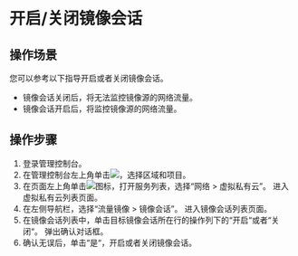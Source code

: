 # 开启/关闭镜像会话<a name="vpc_mirror_13"></a>
## 操作场景<a name="section3737323205916"></a>
您可以参考以下指导开启或者关闭镜像会话。
-   镜像会话关闭后，将无法监控镜像源的网络流量。
-   镜像会话开启后，将监控镜像源的网络流量。
## 操作步骤<a name="section6137291372"></a>
1.  登录管理控制台。
1.  在管理控制台左上角单击![](figures/icon-region-18.png)，选择区域和项目。
2.  在页面左上角单击![](figures/zh-cn_image_0000001626897334.png)图标，打开服务列表，选择“网络 \> 虚拟私有云”。
    进入虚拟私有云列表页面。
3.  在左侧导航栏，选择“流量镜像 \> 镜像会话”。
    进入镜像会话列表页面。
4.  在镜像会话列表中，单击目标镜像会话所在行的操作列下的“开启“或者“关闭“。
    弹出确认对话框。
5.  确认无误后，单击“是“，开启或者关闭镜像会话。
